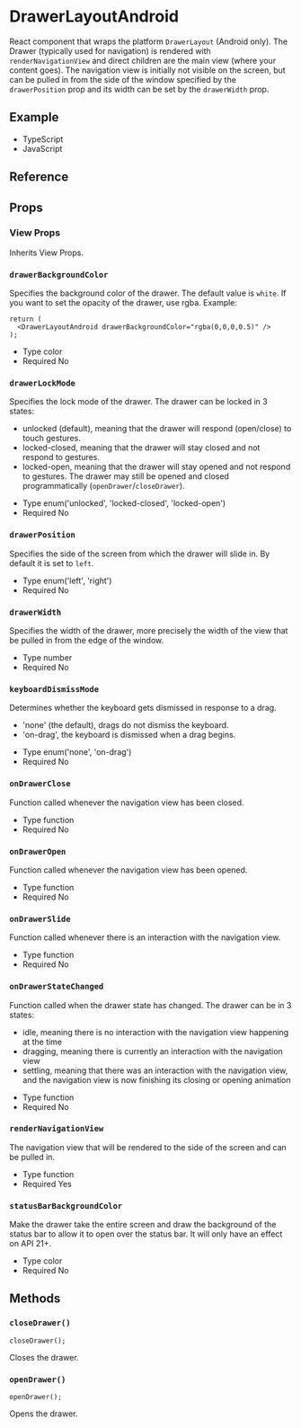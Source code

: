 # DrawerLayoutAndroid

React component that wraps the platform `DrawerLayout` (Android only). The Drawer (typically used for navigation) is rendered with `renderNavigationView` and direct children are the main view (where your content goes). The navigation view is initially not visible on the screen, but can be pulled in from the side of the window specified by the `drawerPosition` prop and its width can be set by the `drawerWidth` prop.

## Example

* TypeScript
* JavaScript

## Reference

## Props

### View Props

Inherits View Props.

### `drawerBackgroundColor`

Specifies the background color of the drawer. The default value is `white`. If you want to set the opacity of the drawer, use rgba. Example:

```
return (
  <DrawerLayoutAndroid drawerBackgroundColor="rgba(0,0,0,0.5)" />
);
```

* Type
  color
* Required
  No

### `drawerLockMode`

Specifies the lock mode of the drawer. The drawer can be locked in 3 states:

* unlocked (default), meaning that the drawer will respond (open/close) to touch gestures.
* locked-closed, meaning that the drawer will stay closed and not respond to gestures.
* locked-open, meaning that the drawer will stay opened and not respond to gestures. The drawer may still be opened and closed programmatically (`openDrawer`/`closeDrawer`).

- Type
  enum('unlocked', 'locked-closed', 'locked-open')
- Required
  No

### `drawerPosition`

Specifies the side of the screen from which the drawer will slide in. By default it is set to `left`.

* Type
  enum('left', 'right')
* Required
  No

### `drawerWidth`

Specifies the width of the drawer, more precisely the width of the view that be pulled in from the edge of the window.

* Type
  number
* Required
  No

### `keyboardDismissMode`

Determines whether the keyboard gets dismissed in response to a drag.

* 'none' (the default), drags do not dismiss the keyboard.
* 'on-drag', the keyboard is dismissed when a drag begins.

- Type
  enum('none', 'on-drag')
- Required
  No

### `onDrawerClose`

Function called whenever the navigation view has been closed.

* Type
  function
* Required
  No

### `onDrawerOpen`

Function called whenever the navigation view has been opened.

* Type
  function
* Required
  No

### `onDrawerSlide`

Function called whenever there is an interaction with the navigation view.

* Type
  function
* Required
  No

### `onDrawerStateChanged`

Function called when the drawer state has changed. The drawer can be in 3 states:

* idle, meaning there is no interaction with the navigation view happening at the time
* dragging, meaning there is currently an interaction with the navigation view
* settling, meaning that there was an interaction with the navigation view, and the navigation view is now finishing its closing or opening animation

- Type
  function
- Required
  No

### `renderNavigationView`

The navigation view that will be rendered to the side of the screen and can be pulled in.

* Type
  function
* Required
  Yes

### `statusBarBackgroundColor`

Make the drawer take the entire screen and draw the background of the status bar to allow it to open over the status bar. It will only have an effect on API 21+.

* Type
  color
* Required
  No

## Methods

### `closeDrawer()`

```
closeDrawer();
```

Closes the drawer.

### `openDrawer()`

```
openDrawer();
```

Opens the drawer.
